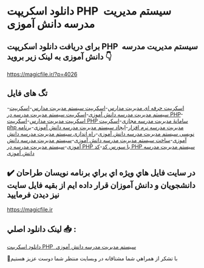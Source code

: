 # دانلود اسکریپت PHP  سیستم مدیریت مدرسه دانش آموزی

## برای دریافت دانلود اسکریپت PHP  سیستم مدیریت مدرسه دانش آموزی به لینک زیر بروید 👇

https://magicfile.ir/?p=4026

## تگ های فایل

-[اسکریپت حرفه ای مدیریت مدارس](https://magicfile.ir/product/%d8%a7%d8%b3%da%a9%d8%b1%db%8c%d9%be%d8%aa-php%d8%b3%db%8c%d8%b3%d8%aa%d9%85-%d9%85%d8%af%db%8c%d8%b1%db%8c%d8%aa-%d9%85%d8%af%d8%b1%d8%b3%d9%87-%d8%af%d8%a7%d9%86%d8%b4-%d8%a2%d9%85%d9%88%d8%b2%db%8c/)-[اسکریپت سیستم مدیریت مدارس](https://magicfile.ir/product/%d8%a7%d8%b3%da%a9%d8%b1%db%8c%d9%be%d8%aa-php%d8%b3%db%8c%d8%b3%d8%aa%d9%85-%d9%85%d8%af%db%8c%d8%b1%db%8c%d8%aa-%d9%85%d8%af%d8%b1%d8%b3%d9%87-%d8%af%d8%a7%d9%86%d8%b4-%d8%a2%d9%85%d9%88%d8%b2%db%8c/)-[اسکریپت سیستم مدیریت مدرسه دانش آموزی](https://magicfile.ir/product/%d8%a7%d8%b3%da%a9%d8%b1%db%8c%d9%be%d8%aa-php%d8%b3%db%8c%d8%b3%d8%aa%d9%85-%d9%85%d8%af%db%8c%d8%b1%db%8c%d8%aa-%d9%85%d8%af%d8%b1%d8%b3%d9%87-%d8%af%d8%a7%d9%86%d8%b4-%d8%a2%d9%85%d9%88%d8%b2%db%8c/)-[اسکریپت سیستم مدیریت مدرسه در PHP](https://magicfile.ir/product/%d8%a7%d8%b3%da%a9%d8%b1%db%8c%d9%be%d8%aa-php%d8%b3%db%8c%d8%b3%d8%aa%d9%85-%d9%85%d8%af%db%8c%d8%b1%db%8c%d8%aa-%d9%85%d8%af%d8%b1%d8%b3%d9%87-%d8%af%d8%a7%d9%86%d8%b4-%d8%a2%d9%85%d9%88%d8%b2%db%8c/)-[اسکریپت مدیریت مدارس](https://magicfile.ir/product/%d8%a7%d8%b3%da%a9%d8%b1%db%8c%d9%be%d8%aa-php%d8%b3%db%8c%d8%b3%d8%aa%d9%85-%d9%85%d8%af%db%8c%d8%b1%db%8c%d8%aa-%d9%85%d8%af%d8%b1%d8%b3%d9%87-%d8%af%d8%a7%d9%86%d8%b4-%d8%a2%d9%85%d9%88%d8%b2%db%8c/)-[اسکریپت PHP سامانهٔ مدیریت مدرسه مجازی](https://magicfile.ir/product/%d8%a7%d8%b3%da%a9%d8%b1%db%8c%d9%be%d8%aa-php%d8%b3%db%8c%d8%b3%d8%aa%d9%85-%d9%85%d8%af%db%8c%d8%b1%db%8c%d8%aa-%d9%85%d8%af%d8%b1%d8%b3%d9%87-%d8%af%d8%a7%d9%86%d8%b4-%d8%a2%d9%85%d9%88%d8%b2%db%8c/)-[اسکریپت php مدیریت مدرسه نرم افزار](https://magicfile.ir/product/%d8%a7%d8%b3%da%a9%d8%b1%db%8c%d9%be%d8%aa-php%d8%b3%db%8c%d8%b3%d8%aa%d9%85-%d9%85%d8%af%db%8c%d8%b1%db%8c%d8%aa-%d9%85%d8%af%d8%b1%d8%b3%d9%87-%d8%af%d8%a7%d9%86%d8%b4-%d8%a2%d9%85%d9%88%d8%b2%db%8c/)-[ایجاد سیستم مدیریت مدرسه دانش آموزی](https://magicfile.ir/product/%d8%a7%d8%b3%da%a9%d8%b1%db%8c%d9%be%d8%aa-php%d8%b3%db%8c%d8%b3%d8%aa%d9%85-%d9%85%d8%af%db%8c%d8%b1%db%8c%d8%aa-%d9%85%d8%af%d8%b1%d8%b3%d9%87-%d8%af%d8%a7%d9%86%d8%b4-%d8%a2%d9%85%d9%88%d8%b2%db%8c/)-[برنامه نویسی سیستم مدیریت مدرسه دانش آموزی](https://magicfile.ir/product/%d8%a7%d8%b3%da%a9%d8%b1%db%8c%d9%be%d8%aa-php%d8%b3%db%8c%d8%b3%d8%aa%d9%85-%d9%85%d8%af%db%8c%d8%b1%db%8c%d8%aa-%d9%85%d8%af%d8%b1%d8%b3%d9%87-%d8%af%d8%a7%d9%86%d8%b4-%d8%a2%d9%85%d9%88%d8%b2%db%8c/)-[راه اندازی سیستم مدیریت مدرسه دانش آموزی](https://magicfile.ir/product/%d8%a7%d8%b3%da%a9%d8%b1%db%8c%d9%be%d8%aa-php%d8%b3%db%8c%d8%b3%d8%aa%d9%85-%d9%85%d8%af%db%8c%d8%b1%db%8c%d8%aa-%d9%85%d8%af%d8%b1%d8%b3%d9%87-%d8%af%d8%a7%d9%86%d8%b4-%d8%a2%d9%85%d9%88%d8%b2%db%8c/)-[ساخت سیستم مدیریت مدرسه دانش آموزی](https://magicfile.ir/product/%d8%a7%d8%b3%da%a9%d8%b1%db%8c%d9%be%d8%aa-php%d8%b3%db%8c%d8%b3%d8%aa%d9%85-%d9%85%d8%af%db%8c%d8%b1%db%8c%d8%aa-%d9%85%d8%af%d8%b1%d8%b3%d9%87-%d8%af%d8%a7%d9%86%d8%b4-%d8%a2%d9%85%d9%88%d8%b2%db%8c/)-[سیستم مدیریت مدرسه دانش آموزی](https://magicfile.ir/product/%d8%a7%d8%b3%da%a9%d8%b1%db%8c%d9%be%d8%aa-php%d8%b3%db%8c%d8%b3%d8%aa%d9%85-%d9%85%d8%af%db%8c%d8%b1%db%8c%d8%aa-%d9%85%d8%af%d8%b1%d8%b3%d9%87-%d8%af%d8%a7%d9%86%d8%b4-%d8%a2%d9%85%d9%88%d8%b2%db%8c/)-[سیستم مدیریت مدرسه در PHP با سورس کد](https://magicfile.ir/product/%d8%a7%d8%b3%da%a9%d8%b1%db%8c%d9%be%d8%aa-php%d8%b3%db%8c%d8%b3%d8%aa%d9%85-%d9%85%d8%af%db%8c%d8%b1%db%8c%d8%aa-%d9%85%d8%af%d8%b1%d8%b3%d9%87-%d8%af%d8%a7%d9%86%d8%b4-%d8%a2%d9%85%d9%88%d8%b2%db%8c/)-[کد PHP سیستم مدیریت مدرسه دانش آموزی](https://magicfile.ir/product/%d8%a7%d8%b3%da%a9%d8%b1%db%8c%d9%be%d8%aa-php%d8%b3%db%8c%d8%b3%d8%aa%d9%85-%d9%85%d8%af%db%8c%d8%b1%db%8c%d8%aa-%d9%85%d8%af%d8%b1%d8%b3%d9%87-%d8%af%d8%a7%d9%86%d8%b4-%d8%a2%d9%85%d9%88%d8%b2%db%8c/)

## ✔️ در سايت فايل هاي ويژه اي براي برنامه نويسان طراحان دانشجويان و دانش آموزان قرار داده ايم از بقيه فايل سايت نيز ديدن فرماييد

https://magicfile.ir


## لينک دانلود اصلي 📥 :

[دانلود اسکریپت PHP  سیستم مدیریت مدرسه دانش آموزی](https://magicfile.ir/product/%d8%a7%d8%b3%da%a9%d8%b1%db%8c%d9%be%d8%aa-php%d8%b3%db%8c%d8%b3%d8%aa%d9%85-%d9%85%d8%af%db%8c%d8%b1%db%8c%d8%aa-%d9%85%d8%af%d8%b1%d8%b3%d9%87-%d8%af%d8%a7%d9%86%d8%b4-%d8%a2%d9%85%d9%88%d8%b2%db%8c/) 


🙏با تشکر از همراهي شما مشتاقانه در وبسایت منتظر شما دوست عزیز هستیم

